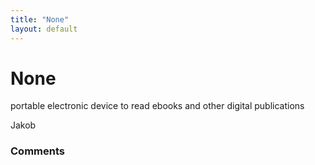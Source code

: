 ```yaml
---
title: "None"
layout: default
---
```

None
=====================
portable electronic device to read ebooks and other digital publications

Jakob

### Comments ###


